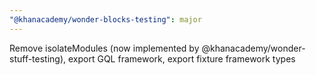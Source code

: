 ```yaml
---
"@khanacademy/wonder-blocks-testing": major
---
```


Remove isolateModules (now implemented by @khanacademy/wonder-stuff-testing), export GQL framework, export fixture framework types
